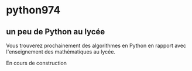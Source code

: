 # python974
## un peu de Python au lycée

Vous trouverez prochainement des algorithmes en Python en rapport avec l'enseignement des mathématiques au lycée.

En cours de construction